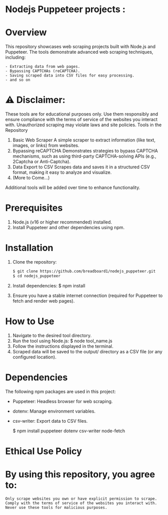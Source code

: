 # Nodejs Puppeteer projects :
# Overview
This repository showcases web scraping projects built with Node.js and Puppeteer. The tools demonstrate advanced web scraping techniques, including:

    - Extracting data from web pages.
    - Bypassing CAPTCHAs (reCAPTCHA).
    - Saving scraped data into CSV files for easy processing.
    - and so on

# ⚠️ Disclaimer:
These tools are for educational purposes only. Use them responsibly and ensure compliance with the terms of service of the websites you interact with. Unauthorized scraping may violate laws and site policies.
Tools in the Repository
1. Basic Web Scraper
    A simple scraper to extract information (like text, images, or links) from websites.
2. Bypassing reCAPTCHA
    Demonstrates strategies to bypass CAPTCHA mechanisms, such as using third-party CAPTCHA-solving APIs (e.g., 2Captcha or Anti-Captcha).
3. Data Export to CSV
    Scrapes data and saves it in a structured CSV format, making it easy to analyze and visualize.
4. (More to Come...)

Additional tools will be added over time to enhance functionality.

# Prerequisites
1. Node.js (v16 or higher recommended) installed.
2. Install Puppeteer and other dependencies using npm.

# Installation
1. Clone the repository:
    ```bash
    $ git clone https://github.com/breadboard1/nodejs_puppeteer.git
    $ cd nodejs_puppeteer

2. Install dependencies:
    $ npm install

3. Ensure you have a stable internet connection (required for Puppeteer to fetch and render web pages).

# How to Use

1. Navigate to the desired tool directory.
2. Run the tool using Node.js:
    $ node tool_name.js
1. Follow the instructions displayed in the terminal.
2. Scraped data will be saved to the output/ directory as a CSV file (or any configured location).


# Dependencies
The following npm packages are used in this project:

- Puppeteer: Headless browser for web scraping.
- dotenv: Manage environment variables.
- csv-writer: Export data to CSV files.

    $ npm install puppeteer dotenv csv-writer node-fetch

# Ethical Use Policy

# By using this repository, you agree to:

    Only scrape websites you own or have explicit permission to scrape.
    Comply with the terms of service of the websites you interact with.
    Never use these tools for malicious purposes.

